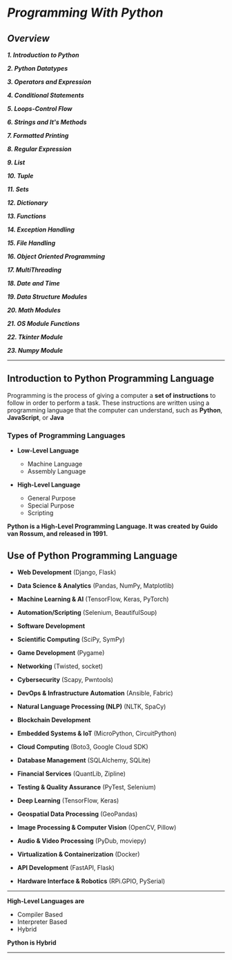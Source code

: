 # ***Programming With Python***

***<h2>Overview</h2>*** 

***1. Introduction to Python***

***2. Python Datatypes***

***3. Operators and Expression***

***4. Conditional Statements***

***5. Loops-Control Flow***

***6. Strings and It's Methods***

***7. Formatted Printing***

***8. Regular Expression***

***9. List***

***10. Tuple***

***11. Sets***

***12. Dictionary***

***13. Functions***

***14. Exception Handling***

***15. File Handling***

***16. Object Oriented Programming***

***17. MultiThreading***

***18. Date and Time***

***19. Data Structure Modules***

***20. Math Modules***

***21. OS Module Functions***

***22. Tkinter Module***

***23. Numpy Module***
<hr>


## Introduction to Python Programming Language

Programming is the process of giving a computer a **set of instructions** to follow in order to perform a task. These instructions are written using a programming language that the computer can understand, such as **Python**, **JavaScript**, or **Java**

### Types of Programming Languages

- **Low-Level Language**
    - Machine Language
    - Assembly Language

- **High-Level Language**
    - General Purpose
    - Special Purpose
    - Scripting


**Python is a High-Level Programming Language. It was created by Guido van Rossum, and released in 1991.**


## Use of Python Programming Language

- **Web Development** (Django, Flask)

- **Data Science & Analytics** (Pandas, NumPy, Matplotlib)

- **Machine Learning & AI** (TensorFlow, Keras, PyTorch)

- **Automation/Scripting** (Selenium, BeautifulSoup)

- **Software Development**

- **Scientific Computing** (SciPy, SymPy)

- **Game Development** (Pygame)

- **Networking** (Twisted, socket)

- **Cybersecurity** (Scapy, Pwntools)

- **DevOps & Infrastructure Automation** (Ansible, Fabric)

- **Natural Language Processing (NLP)** (NLTK, SpaCy)

- **Blockchain Development**

- **Embedded Systems & IoT** (MicroPython, CircuitPython)

- **Cloud Computing** (Boto3, Google Cloud SDK)

- **Database Management** (SQLAlchemy, SQLite)

- **Financial Services** (QuantLib, Zipline)

- **Testing & Quality Assurance** (PyTest, Selenium)

- **Deep Learning** (TensorFlow, Keras)

- **Geospatial Data Processing** (GeoPandas)

- **Image Processing & Computer Vision** (OpenCV, Pillow)

- **Audio & Video Processing** (PyDub, moviepy)

- **Virtualization & Containerization** (Docker)

- **API Development** (FastAPI, Flask)

- **Hardware Interface & Robotics** (RPi.GPIO, PySerial)

<hr>

**High-Level Languages are**

- Compiler Based
- Interpreter Based
- Hybrid

**Python is Hybrid**
<hr>

